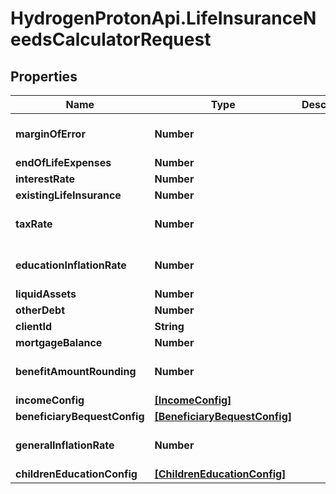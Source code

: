 # HydrogenProtonApi.LifeInsuranceNeedsCalculatorRequest

## Properties
Name | Type | Description | Notes
------------ | ------------- | ------------- | -------------
**marginOfError** | **Number** |  | [optional] [default to 0.0]
**endOfLifeExpenses** | **Number** |  | [optional] 
**interestRate** | **Number** |  | 
**existingLifeInsurance** | **Number** |  | [optional] 
**taxRate** | **Number** |  | [optional] [default to 0.0]
**educationInflationRate** | **Number** |  | [optional] [default to 0.0]
**liquidAssets** | **Number** |  | [optional] 
**otherDebt** | **Number** |  | [optional] 
**clientId** | **String** |  | [optional] 
**mortgageBalance** | **Number** |  | [optional] 
**benefitAmountRounding** | **Number** |  | [optional] [default to 0]
**incomeConfig** | [**[IncomeConfig]**](IncomeConfig.md) |  | [optional] 
**beneficiaryBequestConfig** | [**[BeneficiaryBequestConfig]**](BeneficiaryBequestConfig.md) |  | [optional] 
**generalInflationRate** | **Number** |  | [optional] [default to 0.0]
**childrenEducationConfig** | [**[ChildrenEducationConfig]**](ChildrenEducationConfig.md) |  | [optional] 



